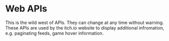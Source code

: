 # Web APIs
This is the wild west of APIs. They can change at any time without warning.  
These APIs are used by the itch.io website to display additional infromation, e.g. paginating feeds, game hover information.  